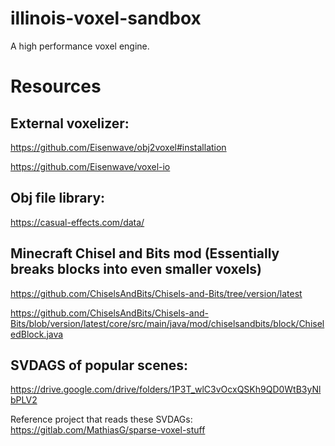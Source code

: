 # illinois-voxel-sandbox
A high performance voxel engine.

# Resources
## External voxelizer:

https://github.com/Eisenwave/obj2voxel#installation

https://github.com/Eisenwave/voxel-io

## Obj file library:

https://casual-effects.com/data/

## Minecraft Chisel and Bits mod (Essentially breaks blocks into even smaller voxels)
https://github.com/ChiselsAndBits/Chisels-and-Bits/tree/version/latest

https://github.com/ChiselsAndBits/Chisels-and-Bits/blob/version/latest/core/src/main/java/mod/chiselsandbits/block/ChiseledBlock.java

## SVDAGS of popular scenes:
https://drive.google.com/drive/folders/1P3T_wlC3vOcxQSKh9QD0WtB3yNlbPLV2

Reference project that reads these SVDAGs: 
https://gitlab.com/MathiasG/sparse-voxel-stuff

